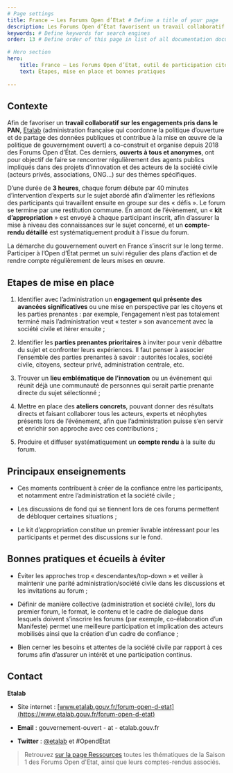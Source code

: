 ```yaml
---
# Page settings
title: France – Les Forums Open d’Etat # Define a title of your page
description: Les Forums Open d’État favorisent un travail collaboratif sur les engagements pris dans le PAN. Ils sont ouverts à tous et ont pour objectif de faire se rencontrer régulièrement des agents publics impliqués dans des projets d’innovation et des acteurs de la société civile sur des thèmes spécifiques. # Define a description of your page
keywords: # Define keywords for search engines
order: 13 # Define order of this page in list of all documentation documents

# Hero section
hero:
    title: France – Les Forums Open d’Etat, outil de participation citoyenne
    text: Étapes, mise en place et bonnes pratiques
    
---
```


## Contexte

Afin de favoriser un **travail collaboratif sur les engagements pris dans le PAN**, [Etalab](https://www.etalab.gouv.fr/) (administration française qui coordonne la politique d’ouverture et de partage des données publiques et contribue à la mise en œuvre de la politique de gouvernement ouvert) a co-construit et organise depuis 2018 des Forums Open d’État. Ces derniers, **ouverts à tous et anonymes**, ont pour objectif de faire se rencontrer régulièrement des agents publics impliqués dans des projets d’innovation et des acteurs de la société civile (acteurs privés, associations, ONG…) sur des thèmes spécifiques.

D’une durée de **3 heures**, chaque forum débute par 40 minutes d’intervention d’experts sur le sujet abordé afin d’alimenter les réflexions des participants qui travaillent ensuite en groupe sur des « défis ». Le forum se termine par une restitution commune. En amont de l’évènement, un « **kit d’appropriation** » est envoyé à chaque participant inscrit, afin d’assurer la mise à niveau des connaissances sur le sujet concerné, et un **compte-rendu détaillé** est systématiquement produit à l’issue du forum.

La démarche du gouvernement ouvert en France s’inscrit sur le long terme. Participer à l’Open d’État permet un suivi régulier des plans d’action et de rendre compte régulièrement de leurs mises en œuvre.

## Etapes de mise en place 

1.  Identifier avec l’administration un **engagement qui présente des avancées significatives** ou une mise en perspective par les citoyens et les parties prenantes : par exemple, l’engagement n’est pas totalement terminé mais l’administration veut « tester » son avancement avec la société civile et itérer ensuite ;
    
2.  Identifier les **parties prenantes prioritaires** à inviter pour venir débattre du sujet et confronter leurs expériences. Il faut penser à associer l’ensemble des parties prenantes à savoir : autorités locales, société civile, citoyens, secteur privé, administration centrale, etc.
    
3.  Trouver un **lieu emblématique de l’innovation** ou un événement qui réunit déjà une communauté de personnes qui serait partie prenante directe du sujet sélectionné ;
    
4.  Mettre en place des **ateliers concrets**, pouvant donner des résultats directs et faisant collaborer tous les acteurs, experts et néophytes présents lors de l’événement, afin que l’administration puisse s’en servir et enrichir son approche avec ces contributions ;
    
5.  Produire et diffuser systématiquement un **compte rendu** à la suite du forum. 

## Principaux enseignements

* Ces moments contribuent à créer de la confiance entre les participants, et notamment entre l’administration et la société civile ;
    
* Les discussions de fond qui se tiennent lors de ces forums permettent de débloquer certaines situations ;
    
* Le kit d’appropriation constitue un premier livrable intéressant pour les participants et permet des discussions sur le fond.

## Bonnes pratiques et écueils à éviter

* Éviter les approches trop « descendantes/top-down » et veiller à maintenir une parité administration/société civile dans les discussions et les invitations au forum ;
    
* Définir de manière collective (administration et société civile), lors du premier forum, le format, le contenu et le cadre de dialogue dans lesquels doivent s’inscrire les forums (par exemple, co-élaboration d’un Manifeste) permet une meilleure participation et implication des acteurs mobilisés ainsi que la création d’un cadre de confiance ;
    
* Bien cerner les besoins et attentes de la société civile par rapport à ces forums afin d’assurer un intérêt et une participation continus.

## Contact

**Etalab**

- Site internet : [www.etalab.gouv.fr/forum-open-d-etat](https://www.etalab.gouv.fr/forum-open-d-etat)

- **Email** : gouvernement-ouvert - at - etalab.gouv.fr  

- **Twitter** : [@etalab](https://twitter.com/etalab?lang=fr) et #OpendEtat 

> Retrouvez [sur la page Ressources](https://datactivist.coop/guide_pagof/ressources/theme3/) toutes les thématiques de la Saison 1 des Forums Open d'Etat, ainsi que leurs comptes-rendus associés.
